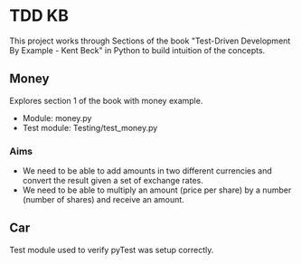 # TDD KB

This project works through Sections of the book "Test-Driven Development By Example - Kent Beck" in Python
to build intuition of the concepts.

## Money

Explores section 1 of the book with money example.

* Module: money.py
* Test module: Testing/test_money.py

### Aims

* We need to be able to add amounts in two different currencies and convert the result given a set of exchange rates.
* We need to be able to multiply an amount (price per share) by a number (number of shares) and receive an amount.

## Car

Test module used to verify pyTest was setup correctly.

